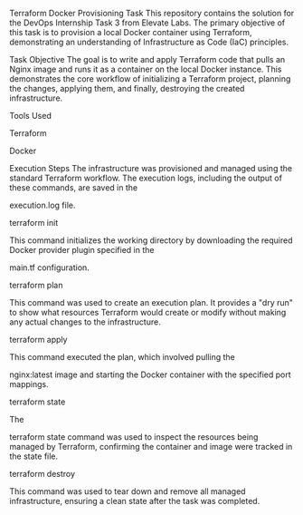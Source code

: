 Terraform Docker Provisioning Task
This repository contains the solution for the DevOps Internship Task 3 from Elevate Labs. The primary objective of this task is to provision a local Docker container using Terraform, demonstrating an understanding of Infrastructure as Code (IaC) principles.



Task Objective
The goal is to write and apply Terraform code that pulls an Nginx image and runs it as a container on the local Docker instance. This demonstrates the core workflow of initializing a Terraform project, planning the changes, applying them, and finally, destroying the created infrastructure.



Tools Used

Terraform 


Docker 

Execution Steps
The infrastructure was provisioned and managed using the standard Terraform workflow. The execution logs, including the output of these commands, are saved in the 

execution.log file.

terraform init

This command initializes the working directory by downloading the required Docker provider plugin specified in the 

main.tf configuration.


terraform plan

This command was used to create an execution plan. It provides a "dry run" to show what resources Terraform would create or modify without making any actual changes to the infrastructure.

terraform apply

This command executed the plan, which involved pulling the 

nginx:latest image and starting the Docker container with the specified port mappings.

terraform state

The 

terraform state command was used to inspect the resources being managed by Terraform, confirming the container and image were tracked in the state file.

terraform destroy

This command was used to tear down and remove all managed infrastructure, ensuring a clean state after the task was completed.
